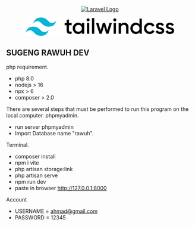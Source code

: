 <p align="center"><a href="https://laravel.com" target="_blank"><img src="https://raw.githubusercontent.com/laravel/art/master/logo-lockup/5%20SVG/2%20CMYK/1%20Full%20Color/laravel-logolockup-cmyk-red.svg" width="400" alt="Laravel Logo"></a></p>

<p align="center"><img src="/pngwing.com.png" width="400" alt="Tailwind Logo"></p>

## SUGENG RAWUH DEV

php requirement.
- php 8.0
- nodejs > 16
- npx > 6
- composer > 2.0


There are several steps that must be performed to run this program on the local computer.
 phpmyadmin.
- run server phpmyadmin
- Import Database name "rawuh".

 Terminal.
- composer install
- npm i vite
- php artisan storage:link
- php artisan serve
- npm run dev
- paste in browser http://127.0.0.1:8000

Account
- USERNAME = ahmad@gmail.com
- PASSWORD = 12345



